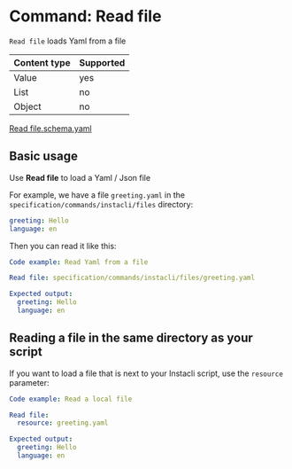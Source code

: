 # Command: Read file

`Read file` loads Yaml from a file

| Content type | Supported |
|--------------|-----------|
| Value        | yes       |
| List         | no        |
| Object       | no        |

[Read file.schema.yaml](schema/Read%20file.schema.yaml)

## Basic usage

Use **Read file** to load a Yaml / Json file

For example, we have a file `greeting.yaml` in the `specification/commands/instacli/files` directory:

```yaml file=greeting.yaml
greeting: Hello
language: en
```

Then you can read it like this:

```yaml instacli
Code example: Read Yaml from a file

Read file: specification/commands/instacli/files/greeting.yaml

Expected output:
  greeting: Hello
  language: en
```

## Reading a file in the same directory as your script

If you want to load a file that is next to your Instacli script, use the `resource` parameter:

```yaml instacli
Code example: Read a local file

Read file:
  resource: greeting.yaml

Expected output:
  greeting: Hello
  language: en    
```